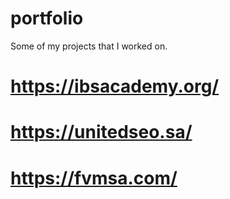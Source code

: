 # portfolio
Some of my projects that I worked on.

# https://ibsacademy.org/
# https://unitedseo.sa/
# https://fvmsa.com/
